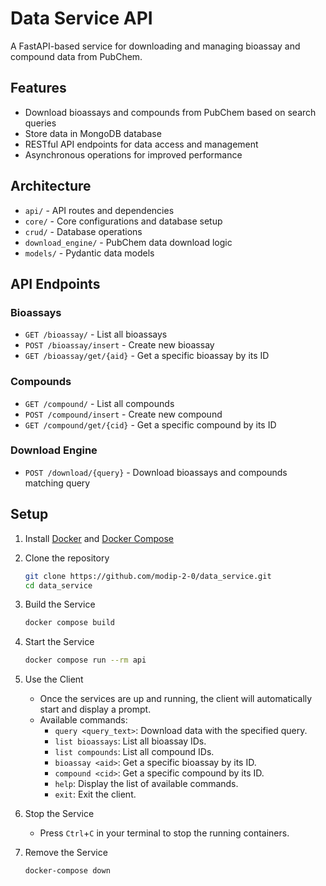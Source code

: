 # Data Service API

A FastAPI-based service for downloading and managing bioassay and compound data from PubChem.

## Features

- Download bioassays and compounds from PubChem based on search queries
- Store data in MongoDB database
- RESTful API endpoints for data access and management
- Asynchronous operations for improved performance

## Architecture

- `api/` - API routes and dependencies
- `core/` - Core configurations and database setup
- `crud/` - Database operations
- `download_engine/` - PubChem data download logic
- `models/` - Pydantic data models

## API Endpoints

### Bioassays
- `GET /bioassay/` - List all bioassays
- `POST /bioassay/insert` - Create new bioassay
- `GET /bioassay/get/{aid}` - Get a specific bioassay by its ID

### Compounds
- `GET /compound/` - List all compounds
- `POST /compound/insert` - Create new compound
- `GET /compound/get/{cid}` - Get a specific compound by its ID

### Download Engine
- `POST /download/{query}` - Download bioassays and compounds matching query

## Setup

1. Install [Docker](https://docs.docker.com/engine/install/) and [Docker Compose](https://docs.docker.com/compose/install/linux/)

2. Clone the repository

    ```bash
    git clone https://github.com/modip-2-0/data_service.git
    cd data_service
    ```

3. Build the Service

    ```bash
    docker compose build 
    ```
4. Start the Service

    ```bash
    docker compose run --rm api
    ```
5. Use the Client
    - Once the services are up and running, the client will automatically start and display a prompt.
    - Available commands:
        - `query <query_text>`: Download data with the specified query.
        - `list bioassays`: List all bioassay IDs.
        - `list compounds`: List all compound IDs.
        - `bioassay <aid>`: Get a specific bioassay by its ID.
        - `compound <cid>`: Get a specific compound by its ID.
        - `help`: Display the list of available commands.
        - `exit`: Exit the client.
        
6. Stop the Service
   - Press `Ctrl`+`C` in your terminal to stop the running containers.

7. Remove the Service
   ```bash
   docker-compose down